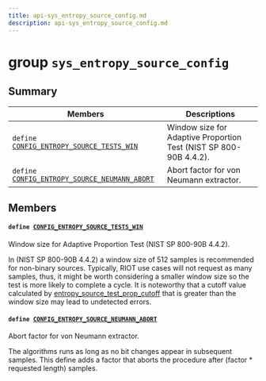 ```yaml
---
title: api-sys_entropy_source_config.md
description: api-sys_entropy_source_config.md
---
```

# group `sys_entropy_source_config` 

## Summary

 Members                        | Descriptions                                
--------------------------------|---------------------------------------------
`define `[`CONFIG_ENTROPY_SOURCE_TESTS_WIN`](#group__sys__entropy__source__config_1ga4ab54924ce5c8ac67ea6ccd7b72ec1cd)            | Window size for Adaptive Proportion Test (NIST SP 800-90B 4.4.2).
`define `[`CONFIG_ENTROPY_SOURCE_NEUMANN_ABORT`](#group__sys__entropy__source__config_1ga9f26353d163eaf6b6cb96f0dc7393e72)            | Abort factor for von Neumann extractor.

## Members

#### `define `[`CONFIG_ENTROPY_SOURCE_TESTS_WIN`](#group__sys__entropy__source__config_1ga4ab54924ce5c8ac67ea6ccd7b72ec1cd) 

Window size for Adaptive Proportion Test (NIST SP 800-90B 4.4.2).

In (NIST SP 800-90B 4.4.2) a window size of 512 samples is recommended for non-binary sources. Typically, RIOT use cases will not request as many samples, thus, it might be worth considering a smaller window size so the test is more likely to complete a cycle. It is noteworthy that a cutoff value calculated by [entropy_source_test_prop_cutoff](./doc/starlight-docs/src/content/docs/apidoc/api-undefined.md#group__sys__entropy__source__common_1gadc6b5a9fa06e6dbcb6f69fc9a2b4ed85) that is greater than the window size may lead to undetected errors.

#### `define `[`CONFIG_ENTROPY_SOURCE_NEUMANN_ABORT`](#group__sys__entropy__source__config_1ga9f26353d163eaf6b6cb96f0dc7393e72) 

Abort factor for von Neumann extractor.

The algorithms runs as long as no bit changes appear in subsequent samples. This define adds a factor that aborts the procedure after (factor * requested length) samples.

